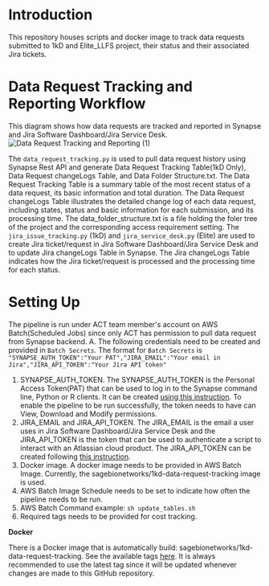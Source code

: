 # Introduction

This repository houses scripts and docker image to track data requests submitted to 1kD and Elite_LLFS project, their status and their associated Jira tickets. 

# Data Request Tracking and Reporting Workflow
This diagram shows how data requests are tracked and reported in Synapse and Jira Software Dashboard/Jira Service Desk.
![Data Request Tracking and Reporting (1)](https://github.com/Sage-Bionetworks/dataRequestTracking/assets/90745557/08466ecc-b633-459b-8aa1-09e82f4bfed1)

The `data_request_tracking.py` is used to pull data request history using Synapse Rest API and generate Data Request Tracking Table(1kD Only), Data Request changeLogs Table, and Data Folder Structure.txt. The Data Request Tracking Table is a summary table of the most recent status of a data request, its basic information and total duration. The Data Request changeLogs Table illustrates the detailed change log of each data request, including states, status and basic information for each submission, and its processing time. The data_folder_structure.txt is a file holding the foler tree of the project and the corresponding access requirement setting. 
The `jira_issue_tracking.py` (1kD) and `jira_service_desk.py` (Elite) are used to create Jira ticket/request in Jira Software Dashboard/Jira Service Desk and to update Jira changeLogs Table in Synapse. The Jira changeLogs Table indicates how the Jira ticket/request is processed and the processing time for each status. 

# Setting Up
The pipeline is run under ACT team member's account on AWS Batch(Scheduled Jobs) since only ACT has permission to pull data request from Synapse backend. 
A. The following credentials need to be created and provided in `Batch Secrets`. The format for `Batch Secrets` is 
```"SYNAPSE_AUTH_TOKEN":"Your PAT","JIRA_EMAIL":"Your email in Jira","JIRA_API_TOKEN":"Your Jira API token"```
  1. SYNAPSE_AUTH_TOKEN. The SYNAPSE_AUTH_TOKEN is the Personal Access Token(PAT) that can be used to log in to the Synapse command line, Python or R clients. It can be created [using this instruction](https://help.synapse.org/docs/Managing-Your-Account.2055405596.html#ManagingYourAccount-PersonalAccessTokens). To enable the pipeline to be run successfully, the token needs to have can View, Download and Modify permissions.
  2. JIRA_EMAIL and JIRA_API_TOKEN. The JIRA_EMAIL is the email a user uses in Jira Software Dashboard/Jira Service Desk and the JIRA_API_TOKEN is the token that can be used to authenticate a script to interact with an Atlassian cloud product. The JIRA_API_TOKEN can be created following [this instruction](https://support.atlassian.com/atlassian-account/docs/manage-api-tokens-for-your-atlassian-account/).
  3. Docker image. A docker image needs to be provided in AWS Batch Image. Currently, the sagebionetworks/1kd-data-request-tracking image is used.
  4. AWS Batch Image Schedule needs to be set to indicate how often the pipeline needs to be run.
  5. AWS Batch Command example: ```sh update_tables.sh```
  6. Required tags needs to be provided for cost tracking.

**Docker**

There is a Docker image that is automatically build: sagebionetworks/1kd-data-request-tracking. See the available tags [here](https://hub.docker.com/r/sagebionetworks/1kd-data-request-tracking). It is always recommended to use the latest tag since it will be updated whenever changes are made to this GitHub repository. 
